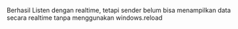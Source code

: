 Berhasil Listen dengan realtime, tetapi sender belum bisa menampilkan data secara realtime tanpa menggunakan windows.reload
